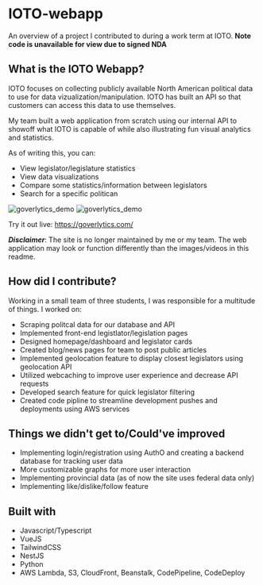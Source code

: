 # IOTO-webapp
An overview of a project I contributed to during a work term at IOTO.
**Note code is unavailable for view due to signed NDA**

## What is the IOTO Webapp?
IOTO focuses on collecting publicly available North American political data to use for data vizualization/manipulation. IOTO has built an API so that customers can access this data to use themselves.

My team built a web application from scratch using our internal API to showoff what IOTO is capable of while also illustrating fun visual analytics and statistics. 

As of writing this, you can:
- View legislator/legislature statistics  
- View data visualizations  
- Compare some statistics/information between legislators 
- Search for a specific politican

![goverlytics_demo](https://media.giphy.com/media/dCPma1n5k6Zo5koisz/giphy.gif)
![goverlytics_demo](https://media.giphy.com/media/Hsu7tfSslO9vliSIcI/giphy.gif)

Try it out live: https://goverlytics.com/

***Disclaimer***: The site is no longer maintained by me or my team. The web application may look or function differently than the images/videos in this readme.

## How did I contribute?
Working in a small team of three students, I was responsible for a multitude of things. I worked on:

- Scraping politcal data for our database and API
- Implemented front-end legistlator/legislation pages
- Designed homepage/dashboard and legislator cards
- Created blog/news pages for team to post public articles
- Implemented geolocation feature to display closest legislators using geolocation API
- Utilized webcaching to improve user experience and decrease API requests
- Developed search feature for quick legislator filtering
- Created code pipline to streamline development pushes and deployments using AWS services

## Things we didn't get to/Could've improved
- Implementing login/registration using AuthO and creating a backend database for tracking user data
- More customizable graphs for more user interaction
- Implementing provincial data (as of now the site uses federal data only)
- Implementing like/dislike/follow feature

## Built with
- Javascript/Typescript
- VueJS
- TailwindCSS
- NestJS
- Python
- AWS Lambda, S3, CloudFront, Beanstalk, CodePipeline, CodeDeploy
